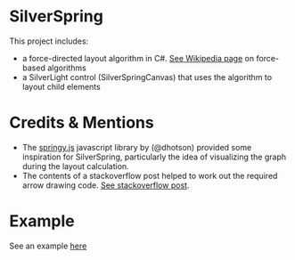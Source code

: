 SilverSpring
============
This project includes:

+ a force-directed layout algorithm in C#. [See Wikipedia page](http://en.wikipedia.org/wiki/Force-based_algorithms_%28graph_drawing%29) on force-based algorithms
+ a SilverLight control (SilverSpringCanvas) that uses the algorithm to layout child elements

Credits & Mentions
==================
+ The [springy.js](https://github.com/dhotson/springy) javascript library by (@dhotson) provided some inspiration for SilverSpring, particularly the idea of visualizing the graph during the layout calculation.
+ The contents of a stackoverflow post helped to work out the required arrow drawing code. [See stackoverflow post](http://stackoverflow.com/questions/1563285/how-to-draw-an-arrow-in-silverlight).

Example
==================
See an example [here](http://phillp.github.com/silverspring/)